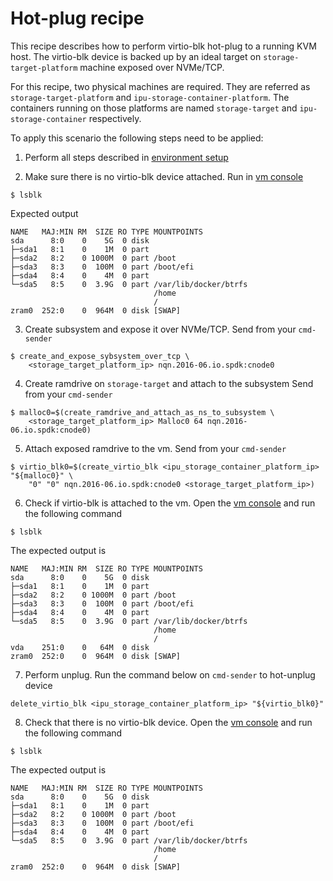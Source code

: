 # Hot-plug recipe

This recipe describes how to perform virtio-blk hot-plug to a running KVM host.
The virtio-blk device is backed up by an ideal target on `storage-target-platform`
machine exposed over NVMe/TCP.

For this recipe, two physical machines are required.
They are referred as `storage-target-platform` and `ipu-storage-container-platform`.
The containers running on those platforms are named `storage-target` and
`ipu-storage-container` respectively.

To apply this scenario the following steps need to be applied:

1. Perform all steps described in [environment setup](../environment_setup.md)

2. Make sure there is no virtio-blk device attached.
Run in [vm console](../environment_setup.md#vm-console)
```
$ lsblk
```
Expected output
```
NAME   MAJ:MIN RM  SIZE RO TYPE MOUNTPOINTS
sda      8:0    0    5G  0 disk
├─sda1   8:1    0    1M  0 part
├─sda2   8:2    0 1000M  0 part /boot
├─sda3   8:3    0  100M  0 part /boot/efi
├─sda4   8:4    0    4M  0 part
└─sda5   8:5    0  3.9G  0 part /var/lib/docker/btrfs
                                /home
                                /
zram0  252:0    0  964M  0 disk [SWAP]
```

3. Create subsystem and expose it over NVMe/TCP.
Send from your `cmd-sender`
```
$ create_and_expose_sybsystem_over_tcp \
	<storage_target_platform_ip> nqn.2016-06.io.spdk:cnode0
```

4. Create ramdrive on `storage-target` and attach to the subsystem
Send from your `cmd-sender`
```
$ malloc0=$(create_ramdrive_and_attach_as_ns_to_subsystem \
	<storage_target_platform_ip> Malloc0 64 nqn.2016-06.io.spdk:cnode0)
```


5. Attach exposed ramdrive to the vm.
Send from your `cmd-sender`
```
$ virtio_blk0=$(create_virtio_blk <ipu_storage_container_platform_ip> "${malloc0}" \
	"0" "0" nqn.2016-06.io.spdk:cnode0 <storage_target_platform_ip>)
```


6. Check if virtio-blk is attached to the vm.
Open the [vm console](../environment_setup.md#vm-console) and run the following command
```
$ lsblk
```
The expected output is
```
NAME   MAJ:MIN RM  SIZE RO TYPE MOUNTPOINTS
sda      8:0    0    5G  0 disk
├─sda1   8:1    0    1M  0 part
├─sda2   8:2    0 1000M  0 part /boot
├─sda3   8:3    0  100M  0 part /boot/efi
├─sda4   8:4    0    4M  0 part
└─sda5   8:5    0  3.9G  0 part /var/lib/docker/btrfs
                                /home
                                /
vda    251:0    0   64M  0 disk
zram0  252:0    0  964M  0 disk [SWAP]
```

7. Perform unplug.
Run the command below on `cmd-sender` to hot-unplug device
```
delete_virtio_blk <ipu_storage_container_platform_ip> "${virtio_blk0}"
```

8. Check that there is no virtio-blk device.
Open the [vm console](../environment_setup.md#vm-console) and run the following command
```
$ lsblk
```
The expected output is
```
NAME   MAJ:MIN RM  SIZE RO TYPE MOUNTPOINTS
sda      8:0    0    5G  0 disk
├─sda1   8:1    0    1M  0 part
├─sda2   8:2    0 1000M  0 part /boot
├─sda3   8:3    0  100M  0 part /boot/efi
├─sda4   8:4    0    4M  0 part
└─sda5   8:5    0  3.9G  0 part /var/lib/docker/btrfs
                                /home
                                /
zram0  252:0    0  964M  0 disk [SWAP]
```
